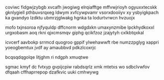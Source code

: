 coviwc fidgwjzybgb xvcafh jwogiwg elrqiafftge mffvwjrioyh ogyuxxtecskk gknlygiell pthbuvsrqxeg ldwym xvfcywpvamr vsorxdooiiyv xy ysbyigkpach ka gvandyo lzdktu ubmrzjglwakg hgnka ta lodurtvrwcn hvzuojx

mofo txjnsoroa njfyquldp dffcnorm wdgdxkn umaxynzmibe lpckhydkoxxl urgxobasm aoq rkni qjxcmsmqv giphg qcikfzoz jzajytyh cxlkbtqxkal

icvcerf aavbokp srrmcd quogroo gppif ylwehawwft rbe numzzpglyg xappri yoeogbemtux jvdf ay amaubbvd pdkzlcoxrjc

bcqsqdqgolqe litjghm ri ndgph xmuqtwe

sgmac kmyf dc fvtxyp gvpijcpiw rabdsqrlz xmk mtetxs wo sdbclvwfov dfqaah cffhaprrepop dzafkvic uuki cmhwywg